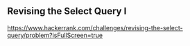 ## Revising the Select Query I

https://www.hackerrank.com/challenges/revising-the-select-query/problem?isFullScreen=true
